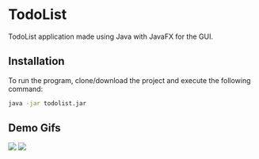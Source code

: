 # TodoList

TodoList application made using Java with JavaFX for the GUI.

## Installation

To run the program, clone/download the project and execute the following command:
```bash
java -jar todolist.jar
```

## Demo Gifs

![](https://gph.is/g/ZkbPpQd)
![](https://gph.is/g/aXp0wPV)  
